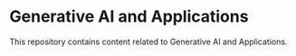 # Generative AI and Applications

This repository contains content related to Generative AI and Applications.
